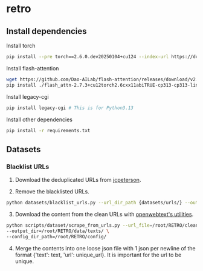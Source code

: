 # retro

## Install dependencies
Install torch
```bash
pip install --pre torch==2.6.0.dev20250104+cu124 --index-url https://download.pytorch.org/whl/nightly/cu124
```

Install flash-attention
```bash
wget https://github.com/Dao-AILab/flash-attention/releases/download/v2.7.3/flash_attn-2.7.3+cu12torch2.6cxx11abiTRUE-cp313-cp313-linux_x86_64.whl 
pip install ./flash_attn-2.7.3+cu12torch2.6cxx11abiTRUE-cp313-cp313-linux_x86_64.whl
```

Install legacy-cgi
```bash
pip install legacy-cgi # This is for Python3.13 
```

Install other dependencies
```bash
pip install -r requirements.txt
```

## Datasets

### Blacklist URLs
1. Download the deduplicated URLs from [jcpeterson](https://mega.nz/#F!EZZD0YwJ!9_PlEQzdMVLaNdKv_ICNVQ!cc4RgQQZ).

2. Remove the blacklisted URLs.
```bash
python datasets/blacklist_urls.py --url_dir_path {datasets/urls/} --output_file_path {clean_url.txt} --print_blacklist
```
3. Download the content from the clean URLs with [openwebtext's utilities](https://github.com/eukaryote31/openwebtext/blob/master/download.py).
```bash
python scripts/dataset/scrape_from_urls.py --url_file=/root/RETRO/clean_urls.txt \
--output_dir=/root/RETRO/data/texts/ \
--config_dir_path=/root/RETRO/config/
```
4. Merge the contents into one loose json file with 1 json per newline of the format {'text': text, 'url': unique_url}. It is important for the url to be unique.
